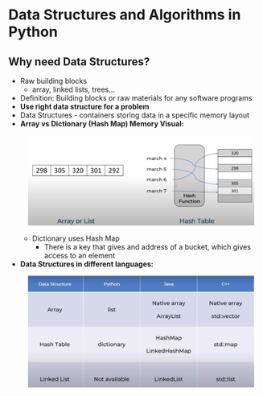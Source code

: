 # Data Structures and Algorithms in Python

## Why need Data Structures?
- Raw building blocks
    - array, linked lists, trees...
- Definition: Building blocks or raw materials for any software programs
- **Use right data structure for a problem**
- Data Structures - containers storing data in a specific memory layout
- **Array vs Dictionary (Hash Map) Memory Visual:** <p align="center"><img src="Images/memory_visual.png" width="450"></p>
    - Dictionary uses Hash Map
        - There is a key that gives and address of a bucket, which gives access to an element
- **Data Structures in different languages:** <p align="center"><img src="Images/data_languages.png" width="450"></p>
